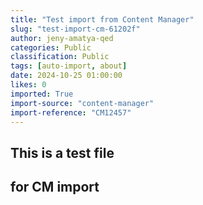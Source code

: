 ```yaml
---
title: "Test import from Content Manager"
slug: "test-import-cm-61202f"
author: jeny-amatya-qed
categories: Public
classification: Public
tags: [auto-import, about]
date: 2024-10-25 01:00:00 
likes: 0
imported: True 
import-source: "content-manager"
import-reference: "CM12457"
---
```


## This is a test file
## for CM import
